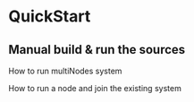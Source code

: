 # QuickStart

## Manual build & run the sources

How to run multiNodes system

How to run a node and join the existing system
